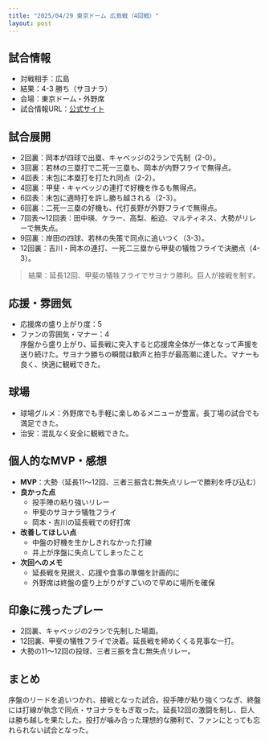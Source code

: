 ```yaml
---
title: "2025/04/29 東京ドーム 広島戦（4回戦）"
layout: post
---
```


## 試合情報
- 対戦相手：広島
- 結果：4-3 勝ち（サヨナラ）
- 会場：東京ドーム・外野席
- 試合情報URL：[公式サイト](https://www.giants.jp/game/20250429_8003_1/)

<!--more-->

## 試合展開
- 2回裏：岡本が四球で出塁、キャベッジの2ランで先制（2-0）。
- 3回裏：若林の三塁打で二死一三塁も、岡本が内野フライで無得点。
- 4回表：末包に本塁打を打たれ同点（2-2）。
- 4回裏：甲斐・キャベッジの連打で好機を作るも無得点。
- 6回表：末包に適時打を許し勝ち越される（2-3）。
- 6回裏：二死一三塁の好機も、代打長野が外野フライで無得点。
- 7回表～12回表：田中瑛、ケラー、高梨、船迫、マルティネス、大勢がリレーで無失点。
- 9回裏：岸田の四球、若林の失策で同点に追いつく（3-3）。
- 12回裏：吉川・岡本の連打、一死二三塁から甲斐の犠牲フライで決勝点（4-3）。

> 結果：延長12回、甲斐の犠牲フライでサヨナラ勝利。巨人が接戦を制す。

## 応援・雰囲気
- 応援席の盛り上がり度：5
- ファンの雰囲気・マナー：4  
序盤から盛り上がり、延長戦に突入すると応援席全体が一体となって声援を送り続けた。サヨナラ勝ちの瞬間は歓声と拍手が最高潮に達した。マナーも良く、快適に観戦できた。

## 球場
- 球場グルメ：外野席でも手軽に楽しめるメニューが豊富。長丁場の試合でも満足できた。  
- 治安：混乱なく安全に観戦できた。

## 個人的なMVP・感想
- **MVP**：大勢（延長11～12回、三者三振含む無失点リレーで勝利を呼び込む）  
- **良かった点**  
  - 投手陣の粘り強いリレー
  - 甲斐のサヨナラ犠牲フライ
  - 岡本・吉川の延長戦での好打席  
- **改善してほしい点**  
  - 中盤の好機を生かしきれなかった打線
  - 井上が序盤に失点してしまったこと  
- **次回へのメモ**  
  - 延長戦を見据え、応援や食事の準備を計画的に
  - 外野席は終盤の盛り上がりがすごいので早めに場所を確保

## 印象に残ったプレー
- 2回裏、キャベッジの2ランで先制した場面。
- 12回裏、甲斐の犠牲フライで決着。延長戦を締めくくる見事な一打。
- 大勢の11～12回の投球、三者三振を含む無失点リレー。

## まとめ
序盤のリードを追いつかれ、接戦となった試合。投手陣が粘り強くつなぎ、終盤には打線が執念で同点・サヨナラをもぎ取った。延長12回の激闘を制し、巨人は勝ち越しを果たした。投打が噛み合った理想的な勝利で、ファンにとっても忘れられない試合となった。
